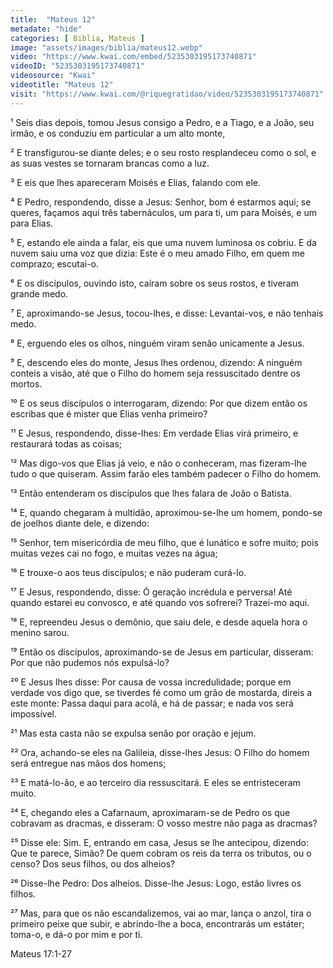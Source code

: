 ```yaml
---
title:  "Mateus 12"
metadate: "hide"
categories: [ Biblia, Mateus ]
image: "assets/images/biblia/mateus12.webp"
video: "https://www.kwai.com/embed/5235303195173740871"
videoID: "5235303195173740871"
videosource: "Kwai"
videotitle: "Mateus 12"
visit: "https://www.kwai.com/@riquegratidao/video/5235303195173740871"
---
```


¹ Seis dias depois, tomou Jesus consigo a Pedro, e a Tiago, e a João, seu irmão, e os conduziu em particular a um alto monte,

² E transfigurou-se diante deles; e o seu rosto resplandeceu como o sol, e as suas vestes se tornaram brancas como a luz.

³ E eis que lhes apareceram Moisés e Elias, falando com ele.

⁴ E Pedro, respondendo, disse a Jesus: Senhor, bom é estarmos aqui; se queres, façamos aqui três tabernáculos, um para ti, um para Moisés, e um para Elias.

⁵ E, estando ele ainda a falar, eis que uma nuvem luminosa os cobriu. E da nuvem saiu uma voz que dizia: Este é o meu amado Filho, em quem me comprazo; escutai-o.

⁶ E os discípulos, ouvindo isto, caíram sobre os seus rostos, e tiveram grande medo.

⁷ E, aproximando-se Jesus, tocou-lhes, e disse: Levantai-vos, e não tenhais medo.

⁸ E, erguendo eles os olhos, ninguém viram senão unicamente a Jesus.

⁹ E, descendo eles do monte, Jesus lhes ordenou, dizendo: A ninguém conteis a visão, até que o Filho do homem seja ressuscitado dentre os mortos.

¹⁰ E os seus discípulos o interrogaram, dizendo: Por que dizem então os escribas que é mister que Elias venha primeiro?

¹¹ E Jesus, respondendo, disse-lhes: Em verdade Elias virá primeiro, e restaurará todas as coisas;

¹² Mas digo-vos que Elias já veio, e não o conheceram, mas fizeram-lhe tudo o que quiseram. Assim farão eles também padecer o Filho do homem.

¹³ Então entenderam os discípulos que lhes falara de João o Batista.

¹⁴ E, quando chegaram à multidão, aproximou-se-lhe um homem, pondo-se de joelhos diante dele, e dizendo:

¹⁵ Senhor, tem misericórdia de meu filho, que é lunático e sofre muito; pois muitas vezes cai no fogo, e muitas vezes na água;

¹⁶ E trouxe-o aos teus discípulos; e não puderam curá-lo.

¹⁷ E Jesus, respondendo, disse: Ó geração incrédula e perversa! Até quando estarei eu convosco, e até quando vos sofrerei? Trazei-mo aqui.

¹⁸ E, repreendeu Jesus o demônio, que saiu dele, e desde aquela hora o menino sarou.

¹⁹ Então os discípulos, aproximando-se de Jesus em particular, disseram: Por que não pudemos nós expulsá-lo?

²⁰ E Jesus lhes disse: Por causa de vossa incredulidade; porque em verdade vos digo que, se tiverdes fé como um grão de mostarda, direis a este monte: Passa daqui para acolá, e há de passar; e nada vos será impossível.

²¹ Mas esta casta não se expulsa senão por oração e jejum.

²² Ora, achando-se eles na Galileia, disse-lhes Jesus: O Filho do homem será entregue nas mãos dos homens;

²³ E matá-lo-ão, e ao terceiro dia ressuscitará. E eles se entristeceram muito.

²⁴ E, chegando eles a Cafarnaum, aproximaram-se de Pedro os que cobravam as dracmas, e disseram: O vosso mestre não paga as dracmas?

²⁵ Disse ele: Sim. E, entrando em casa, Jesus se lhe antecipou, dizendo: Que te parece, Simão? De quem cobram os reis da terra os tributos, ou o censo? Dos seus filhos, ou dos alheios?

²⁶ Disse-lhe Pedro: Dos alheios. Disse-lhe Jesus: Logo, estão livres os filhos.

²⁷ Mas, para que os não escandalizemos, vai ao mar, lança o anzol, tira o primeiro peixe que subir, e abrindo-lhe a boca, encontrarás um estáter; toma-o, e dá-o por mim e por ti. 



Mateus 17:1-27